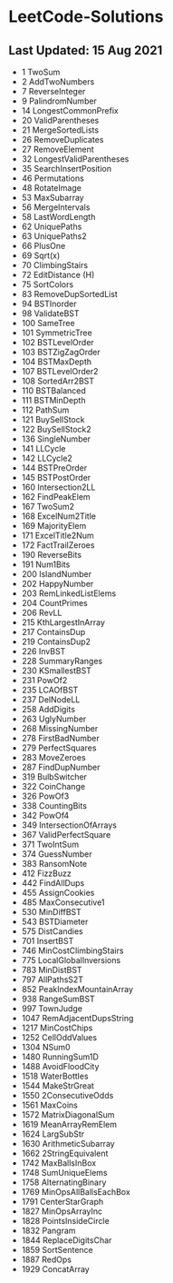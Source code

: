 # LeetCode-Solutions
## Last Updated: 15 Aug 2021

+ 1 TwoSum
+ 2 AddTwoNumbers
+ 7 ReverseInteger
+ 9 PalindromNumber
+ 14 LongestCommonPrefix
+ 20 ValidParentheses
+ 21 MergeSortedLists
+ 26 RemoveDuplicates
+ 27 RemoveElement
+ 32 LongestValidParentheses
+ 35 SearchInsertPosition
+ 46 Permutations
+ 48 RotateImage
+ 53 MaxSubarray
+ 56 MergeIntervals
+ 58 LastWordLength
+ 62 UniquePaths
+ 63 UniquePaths2
+ 66 PlusOne
+ 69 Sqrt(x)
+ 70 ClimbingStairs
+ 72 EditDistance (H)
+ 75 SortColors
+ 83 RemoveDupSortedList
+ 94 BSTInorder
+ 98 ValidateBST
+ 100 SameTree
+ 101 SymmetricTree
+ 102 BSTLevelOrder
+ 103 BSTZigZagOrder
+ 104 BSTMaxDepth
+ 107 BSTLevelOrder2
+ 108 SortedArr2BST
+ 110 BSTBalanced
+ 111 BSTMinDepth
+ 112 PathSum
+ 121 BuySellStock
+ 122 BuySellStock2
+ 136 SingleNumber
+ 141 LLCycle
+ 142 LLCycle2
+ 144 BSTPreOrder
+ 145 BSTPostOrder
+ 160 Intersection2LL
+ 162 FindPeakElem
+ 167 TwoSum2
+ 168 ExcelNum2Title
+ 169 MajorityElem
+ 171 ExcelTitle2Num
+ 172 FactTrailZeroes
+ 190 ReverseBits
+ 191 Num1Bits
+ 200 IslandNumber
+ 202 HappyNumber
+ 203 RemLinkedListElems
+ 204 CountPrimes
+ 206 RevLL
+ 215 KthLargestInArray 
+ 217 ContainsDup
+ 219 ContainsDup2
+ 226 InvBST
+ 228 SummaryRanges
+ 230 KSmallestBST 
+ 231 PowOf2
+ 235 LCAOfBST
+ 237 DelNodeLL
+ 258 AddDigits
+ 263 UglyNumber
+ 268 MissingNumber
+ 278 FirstBadNumber
+ 279 PerfectSquares
+ 283 MoveZeroes
+ 287 FindDupNumber
+ 319 BulbSwitcher
+ 322 CoinChange
+ 326 PowOf3
+ 338 CountingBits
+ 342 PowOf4 
+ 349 IntersectionOfArrays
+ 367 ValidPerfectSquare
+ 371 TwoIntSum
+ 374 GuessNumber
+ 383 RansomNote
+ 412 FizzBuzz
+ 442 FindAllDups
+ 455 AssignCookies
+ 485 MaxConsecutive1
+ 530 MinDiffBST
+ 543 BSTDiameter
+ 575 DistCandies 
+ 701 InsertBST
+ 746 MinCostClimbingStairs 
+ 775 LocalGlobalInversions
+ 783 MinDistBST
+ 797 AllPathsS2T
+ 852 PeakIndexMountainArray 
+ 938 RangeSumBST 
+ 997 TownJudge 
+ 1047 RemAdjacentDupsString 
+ 1217 MinCostChips
+ 1252 CellOddValues
+ 1304 NSum0
+ 1480 RunningSum1D 
+ 1488 AvoidFloodCity
+ 1518 WaterBottles
+ 1544 MakeStrGreat
+ 1550 2ConsecutiveOdds
+ 1561 MaxCoins
+ 1572 MatrixDiagonalSum
+ 1619 MeanArrayRemElem
+ 1624 LargSubStr
+ 1630 ArithmeticSubarray
+ 1662 2StringEquivalent
+ 1742 MaxBallsInBox
+ 1748 SumUniqueElems
+ 1758 AlternatingBinary
+ 1769 MinOpsAllBallsEachBox
+ 1791 CenterStarGraph
+ 1827 MinOpsArrayInc
+ 1828 PointsInsideCircle
+ 1832 Pangram
+ 1844 ReplaceDigitsChar
+ 1859 SortSentence
+ 1887 RedOps
+ 1929 ConcatArray